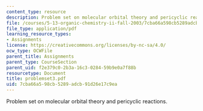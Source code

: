 ```yaml
---
content_type: resource
description: Problem set on molecular orbital theory and pericyclic reactions.
file: /courses/5-13-organic-chemistry-ii-fall-2003/7cba66a598cb5289adcb91d26e17c9ea_problemset3.pdf
file_type: application/pdf
learning_resource_types:
- Assignments
license: https://creativecommons.org/licenses/by-nc-sa/4.0/
ocw_type: OCWFile
parent_title: Assignments
parent_type: CourseSection
parent_uid: f2e379c0-2b3a-16c3-0284-59b9e0a7f88b
resourcetype: Document
title: problemset3.pdf
uid: 7cba66a5-98cb-5289-adcb-91d26e17c9ea
---
```

Problem set on molecular orbital theory and pericyclic reactions.